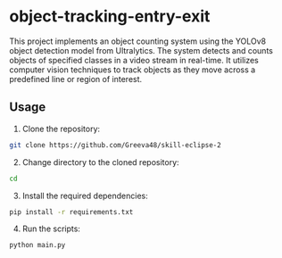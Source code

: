 # object-tracking-entry-exit
This project implements an object counting system using the YOLOv8 object detection model from Ultralytics. The system detects and counts objects of specified classes in a video stream in real-time. It utilizes computer vision techniques to track objects as they move across a predefined line or region of interest.

## Usage

1. Clone the repository:
```bash
git clone https://github.com/Greeva48/skill-eclipse-2
```
2. Change directory to the cloned repository:
```bash
cd 
```
3. Install the required dependencies:
```bash
pip install -r requirements.txt
```
4. Run the scripts:
```bash
python main.py
```
